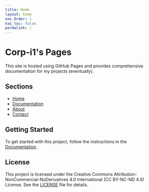 ```yaml
---
title: Home
layout: home
nav_Order: 1
has_toc: false
permalink: /
---
```


# Corp-i1's Pages

This site is hosted using GitHub Pages and provides comprehensive documentation for my projects (eventually).

## Sections

- [Home](https://corp-i1.github.io/Github-Pages/)
- [Documentation](https://corp-i1.github.io/Github-Pages/docs/)
- [About](https://corp-i1.github.io/Github-Pages/about/)
- [Contact](https://corp-i1.github.io/Github-Pages/contact/)

## Getting Started

To get started with this project, follow the instructions in the [Documentation](https://corp-i1.github.io/Github-Pages/docs/).


## License

This project is licensed under the Creative Commons Attribution-NonCommercial-NoDerivatives 4.0 International (CC BY-NC-ND 4.0) License. See the [LICENSE](LICENSE.md) file for details.
